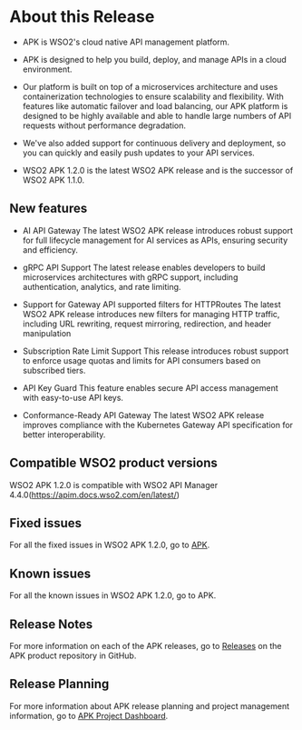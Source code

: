 # About this Release

* APK is WSO2's cloud native API management platform. 

* APK is designed to help you build, deploy, and manage APIs in a cloud environment. 

* Our platform is built on top of a microservices architecture and uses containerization technologies to ensure scalability and flexibility. With features like automatic failover and load balancing, our APK platform is designed to be highly available and able to handle large numbers of API requests without performance degradation. 

* We've also added support for continuous delivery and deployment, so you can quickly and easily push updates to your API services.

* WSO2 APK 1.2.0 is the latest WSO2 APK release and is the successor of WSO2 APK 1.1.0.

## New features
* AI API Gateway
The latest WSO2 APK release introduces robust support for full lifecycle management for AI services as APIs, ensuring security and efficiency.

* gRPC API Support
The latest release enables developers to build microservices architectures with gRPC support, including authentication, analytics, and rate limiting.

* Support for Gateway API supported filters for HTTPRoutes
The latest WSO2 APK release introduces new filters for managing HTTP traffic, including URL rewriting, request mirroring, redirection, and header manipulation

* Subscription Rate Limit Support
This release introduces robust support to enforce usage quotas and limits for API consumers based on subscribed tiers.

* API Key Guard
This feature enables secure API access management with easy-to-use API keys.

* Conformance-Ready API Gateway
The latest WSO2 APK release improves compliance with the Kubernetes Gateway API specification for better interoperability.

## Compatible WSO2 product versions
WSO2 APK 1.2.0 is compatible with WSO2 API Manager 4.4.0(https://apim.docs.wso2.com/en/latest/)

## Fixed issues
For all the fixed issues in WSO2 APK 1.2.0, go to [APK](https://github.com/wso2/apk/issues?q=is%3Aissue+is%3Aclosed+closed%3A2024-04-10..2024-10-29).

## Known issues
For all the known issues in WSO2 APK 1.2.0, go to APK.

## Release Notes

For more information on each of the APK releases, go to [Releases](https://github.com/wso2/apk/releases) on the APK product repository in GitHub.

## Release Planning

For more information about APK release planning and project management information, go to [APK Project Dashboard](https://github.com/orgs/wso2/projects/80/).
